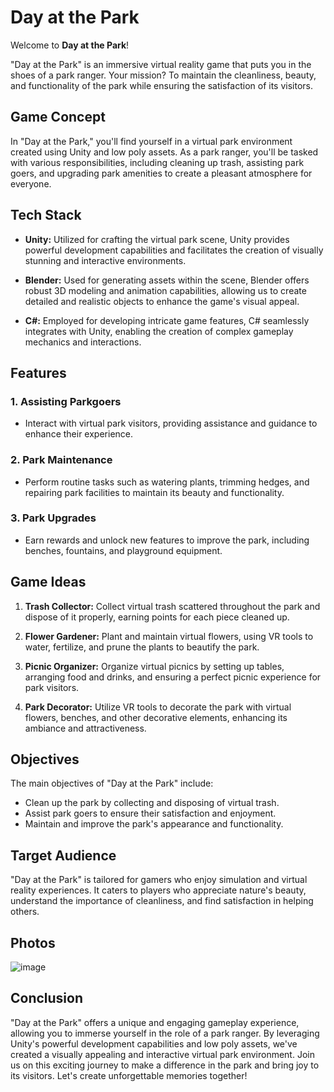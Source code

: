 # Day at the Park

Welcome to **Day at the Park**!

"Day at the Park" is an immersive virtual reality game that puts you in the shoes of a park ranger. Your mission? To maintain the cleanliness, beauty, and functionality of the park while ensuring the satisfaction of its visitors.

## Game Concept

In "Day at the Park," you'll find yourself in a virtual park environment created using Unity and low poly assets. As a park ranger, you'll be tasked with various responsibilities, including cleaning up trash, assisting park goers, and upgrading park amenities to create a pleasant atmosphere for everyone.

## Tech Stack

- **Unity:** Utilized for crafting the virtual park scene, Unity provides powerful development capabilities and facilitates the creation of visually stunning and interactive environments.
  
- **Blender:** Used for generating assets within the scene, Blender offers robust 3D modeling and animation capabilities, allowing us to create detailed and realistic objects to enhance the game's visual appeal.
  
- **C#:** Employed for developing intricate game features, C# seamlessly integrates with Unity, enabling the creation of complex gameplay mechanics and interactions.

## Features

### 1. Assisting Parkgoers
   - Interact with virtual park visitors, providing assistance and guidance to enhance their experience.

### 2. Park Maintenance
   - Perform routine tasks such as watering plants, trimming hedges, and repairing park facilities to maintain its beauty and functionality.

### 3. Park Upgrades
   - Earn rewards and unlock new features to improve the park, including benches, fountains, and playground equipment.

## Game Ideas

1. **Trash Collector:** Collect virtual trash scattered throughout the park and dispose of it properly, earning points for each piece cleaned up.

2. **Flower Gardener:** Plant and maintain virtual flowers, using VR tools to water, fertilize, and prune the plants to beautify the park.

3. **Picnic Organizer:** Organize virtual picnics by setting up tables, arranging food and drinks, and ensuring a perfect picnic experience for park visitors.

4. **Park Decorator:** Utilize VR tools to decorate the park with virtual flowers, benches, and other decorative elements, enhancing its ambiance and attractiveness.

## Objectives

The main objectives of "Day at the Park" include:
- Clean up the park by collecting and disposing of virtual trash.
- Assist park goers to ensure their satisfaction and enjoyment.
- Maintain and improve the park's appearance and functionality.

## Target Audience

"Day at the Park" is tailored for gamers who enjoy simulation and virtual reality experiences. It caters to players who appreciate nature's beauty, understand the importance of cleanliness, and find satisfaction in helping others.

## Photos

![image](https://github.com/ShaniaB417/Day-At-The-Park-/assets/107355668/5b87735c-3589-47b8-a8e6-d0be74287ad3)





## Conclusion

"Day at the Park" offers a unique and engaging gameplay experience, allowing you to immerse yourself in the role of a park ranger. By leveraging Unity's powerful development capabilities and low poly assets, we've created a visually appealing and interactive virtual park environment. Join us on this exciting journey to make a difference in the park and bring joy to its visitors. Let's create unforgettable memories together!


